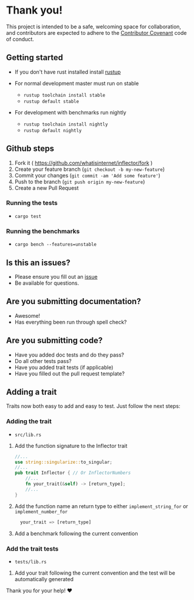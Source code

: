 # Thank you!

This project is intended to be a safe, welcoming space for collaboration, and contributors are expected to adhere to the [Contributor Covenant](http://contributor-covenant.org) code of conduct.

## Getting started
- If you don't have rust installed install [rustup](https://www.rustup.rs/)
- For normal development master must run on stable
  - `rustup toolchain install stable`
  - `rustup default stable`

- For development with benchmarks run nightly
  - `rustup toolchain install nightly`
  - `rustup default nightly`

## Github steps
1. Fork it ( https://github.com/whatisinternet/inflector/fork )
2. Create your feature branch (`git checkout -b my-new-feature`)
3. Commit your changes (`git commit -am 'Add some feature'`)
4. Push to the branch (`git push origin my-new-feature`)
5. Create a new Pull Request

### Running the tests
- `cargo test`

### Running the benchmarks
- `cargo bench --features=unstable`

## Is this an issues?

- Please ensure you fill out an [issue](https://github.com/whatisinternet/inflector/issues)
- Be available for questions.

## Are you submitting documentation?

- Awesome!
- Has everything been run through spell check?

## Are you submitting code?

- Have you added doc tests and do they pass?
- Do all other tests pass?
- Have you added trait tests (if applicable)
- Have you filled out the pull request template?


## Adding a trait
Traits now both easy to add and easy to test. Just follow the next steps:

### Adding the trait
- `src/lib.rs`
1. Add the function signature to the Inflector trait
    ```rust
    //...
    use string::singularize::to_singular;
    //...
    pub trait Inflector { // Or InflectorNumbers
        //...
        fn your_trait(&self) -> [return_type];
        //...
    }
    ```
2. Add the function name an return type to either `implement_string_for` or
   `implement_number_for`
    ```rust
      your_trait => [return_type]
    ```
3. Add a benchmark following the current convention

### Add the trait tests
- `tests/lib.rs`
1. Add your trait following the current convention and the test will be
   automatically generated

Thank you for your help! :heart:
